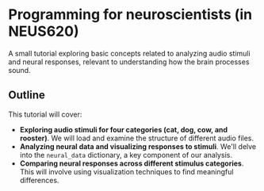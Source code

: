 # Programming for neuroscientists (in NEUS620)

A small tutorial exploring basic concepts related to analyzing audio stimuli and neural responses, relevant to understanding how the brain processes sound.

## Outline

This tutorial will cover:

* **Exploring audio stimuli for four categories (cat, dog, cow, and rooster)**. We will load and examine the structure of different audio files.
* **Analyzing neural data and visualizing responses to stimuli**. We'll delve into the `neural_data` dictionary, a key component of our analysis.
* **Comparing neural responses across different stimulus categories**. This will involve using visualization techniques to find meaningful differences.

